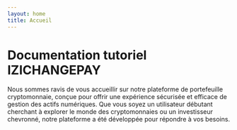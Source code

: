 ```yaml
---
layout: home
title: Accueil
---
```

# Documentation tutoriel IZICHANGEPAY
Nous sommes ravis de vous accueillir sur notre plateforme de portefeuille cryptomonnaie, conçue pour offrir une expérience sécurisée et efficace de gestion des actifs numériques. Que vous soyez un utilisateur débutant cherchant à explorer le monde des cryptomonnaies ou un investisseur chevronné, notre plateforme a été développée pour répondre à vos besoins.

